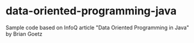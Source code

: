 # data-oriented-programming-java
Sample code based on InfoQ article "Data Oriented Programming in Java" by Brian Goetz
